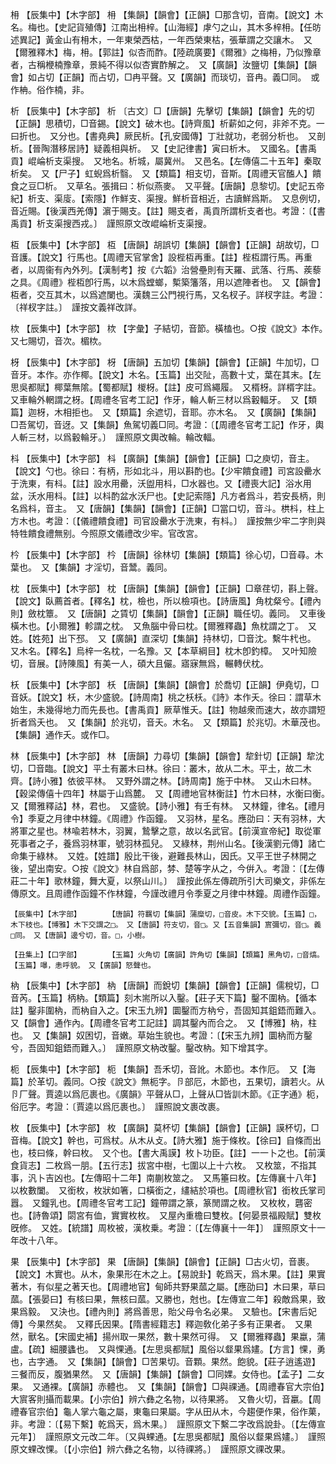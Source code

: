 <!-- { "loadSidebar": true } -->
枏	【辰集中】【木字部】	枏	【集韻】【韻會】【正韻】□那含切，音南。【說文】木名。梅也。【史記貨殖傳】江南出枏梓。【山海經】虖勺之山，其木多梓枏。【任昉述異記】黃金山有枏木，一年東榮西枯，一年西榮東枯，張華謂之交讓木。　又【爾雅釋木】梅，枏。【郭註】似杏而酢。【陸疏廣要】《爾雅》之梅枏，乃似豫章者，古稱楩楠豫章，景純不得以似杏實酢解之。　又【廣韻】汝鹽切【集韻】【韻會】如占切【正韻】而占切，□冉平聲。又【廣韻】而琰切，音冉。義□同。　或作柟。俗作楠，非。

析	【辰集中】【木字部】	析	〔古文〕□【唐韻】先擊切【集韻】【韻會】先的切【正韻】思積切，□音錫。【說文】破木也。【詩齊風】析薪如之何，非斧不克。一曰折也。　又分也。【書堯典】厥民析。【孔安國傳】丁壯就功，老弱分析也。　又剖析。【晉陶潛移居詩】疑義相與析。　又【史記律書】寅曰析木。　又國名。【書禹貢】崐崘析支渠搜。　又地名。析城，屬冀州。　又邑名。【左傳僖二十五年】秦取析矣。　又【尸子】虹蜺爲析翳。　又【類篇】相支切，音斯。【周禮天官醢人】饋食之豆□析。　又草名。張揖曰：析似燕麥。　又平聲。【唐韻】息黎切。【史記五帝紀】析支、渠廀。【索隱】作鮮支、渠搜。鮮析音相近，古讀鮮爲斯。　又息例切，音近賜。【後漢西羌傳】濵于賜支。【註】賜支者，禹貢所謂析支者也。考證：〔【書禹貢】析支渠搜西戎。〕　謹照原文改崐崘析支渠搜。 

枑	【辰集中】【木字部】	枑	【唐韻】胡誤切【集韻】【韻會】【正韻】胡故切，□音護。【說文】行馬也。【周禮天官掌舍】設梐枑再重。【註】梐枑謂行馬。再重者，以周衞有內外列。【漢制考】按《六韜》治營壘則有天羅、武落、行馬、蒺藜之具。《周禮》梐枑卽行馬，以木爲螳螂，槧築籓落，用以遮陣者也。　又【韻會】枑者，交互其木，以爲遮闌也。漢魏三公門視行馬，又名杈子。詳杈字註。考證：〔祥杈字註。〕　謹按文義祥改詳。 

栨	【辰集中】【木字部】	栨	【字彙】子結切，音節。橫榼也。○按《說文》本作。　又七賜切，音次。楣栨。

枒	【辰集中】【木字部】	枒	【唐韻】五加切【集韻】【韻會】【正韻】牛加切，□音牙。本作。亦作椰。【說文】木名。【玉篇】出交阯，高數十丈，葉在其末。【左思吳都賦】椰葉無隂。【蜀都賦】椶枒。【註】皮可爲繩履。　又楈枒。詳楈字註。　又車輪外輞謂之枒。【周禮冬官考工記】作牙，輪人斬三材以爲轂輻牙。　又【類篇】迦枒，木相拒也。　又【類篇】余遮切，音耶。亦木名。　又【廣韻】【集韻】□吾駕切，音迓。又【集韻】魚駕切義□同。考證：〔【周禮冬官考工記】作牙，輿人斬三材，以爲轂輪牙。〕　謹照原文輿改輪。輪改輻。 

枓	【辰集中】【木字部】	枓	【廣韻】【集韻】【韻會】【正韻】□之庾切，音主。【說文】勺也。徐曰：有柄，形如北斗，用以斟酌也。【少牢饋食禮】司宮設罍水于洗東，有枓。【註】設水用罍，沃盥用枓，□水器也。又【禮喪大記】浴水用盆，沃水用枓。【註】以枓酌盆水沃尸也。【史記索隱】凡方者爲斗，若安長柄，則名爲枓，音主。　又【唐韻】【集韻】【韻會】【正韻】□當口切，音斗。栱枓，柱上方木也。考證：〔【儀禮饋食禮】司官設罍水于洗東，有枓。〕　謹按無少牢二字則與特牲饋食禮無别。今照原文儀禮改少牢。官改宮。 

枔	【辰集中】【木字部】	枔	【唐韻】徐林切【集韻】【類篇】徐心切，□音尋。木葉也。　又【集韻】才淫切，音鬵。義同。

枕	【辰集中】【木字部】	枕	【唐韻】【集韻】【韻會】【正韻】□章荏切，斟上聲。【說文】臥薦首者。【釋名】枕，檢也，所以檢項也。【詩唐風】角枕粲兮。【禮內則】斂枕簟。　又【唐韻】之賃切【集韻】【韻會】【正韻】職任切。義同。　又車後橫木也。【小爾雅】軫謂之枕。　又魚腦中骨曰枕。【爾雅釋蟲】魚枕謂之丁。　又姓。【姓苑】出下邳。　又【廣韻】直深切【集韻】持林切，□音沈。繫牛杙也。　又木名。【釋名】烏梓一名枕，一名豫。又【本草綱目】枕木卽釣樟。　又叶知險切，音展。【詩陳風】有美一人，碩大且儼。寤寐無爲，輾轉伏枕。

枖	【辰集中】【木字部】	枖	【唐韻】【集韻】【韻會】於喬切【正韻】伊堯切，□音妖。【說文】枖，木少盛貌。【詩周南】桃之枖枖。《詩》本作夭。徐曰：謂草木始生，未幾得地力而先長也。【書禹貢】厥草惟夭。【註】物越衆而速大，故亦謂短折者爲夭也。　又【集韻】於兆切，音夭。木名。　又【類篇】於兆切。木華茂也。　【集韻】通作夭。或作□。

林	【辰集中】【木字部】	林	【唐韻】力尋切【集韻】【韻會】犂針切【正韻】犂沈切，□音臨。【說文】平土有叢木曰林。徐曰：叢木，故从二木。平土，故二木齊。【詩小雅】依彼平林。　又野外謂之林。【詩周南】施于中林。　又山木曰林。【穀梁傳僖十四年】林屬于山爲麓。　又【周禮地官林衡註】竹木曰林，水衡曰衡。　又【爾雅釋詁】林，君也。　又盛貌。【詩小雅】有壬有林。　又林鐘，律名。【禮月令】季夏之月律中林鐘。《周禮》作函鐘。　又羽林，星名。應劭曰：天有羽林，大將軍之星也。林喩若林木，羽翼，鷙擊之意，故以名武官。【前漢宣帝紀】取從軍死事者之子，養爲羽林軍，號羽林孤兒。　又綠林，荆州山名。【後漢劉元傳】諸亡命集于綠林。　又姓。【姓譜】殷比干後，避難長林山，因氏。又平王世子林開之後，望出南安。○按《說文》林自爲部，棼、楚等字从之，今倂入。考證：〔【左傳莊二十年】歌林鐘，舞大夏，以祭山川。〕　謹按此係左傳疏所引大司樂文，非係左傳原文。且周禮作函鐘不作林鐘，今謹改禮月令季夏之月律中林鐘。周禮作函鐘。 

	【辰集中】【木字部】		【唐韻】符羈切【集韻】蒲糜切，□音皮。木下交貌。【玉篇】□，木下枝也。【博雅】木下交謂之□。　又【唐韻】符支切，音□。又【五音集韻】賔彌切，音□。義□同。　又【唐韻】邊兮切，音。□，小樹。

	【丑集上】【口字部】		【玉篇】火角切【廣韻】許角切【集韻】【類篇】黑角切，□音熇。【玉篇】嚗，恚呼貌。　又【廣韻】怒聲也。

枘	【辰集中】【木字部】	枘	【唐韻】而銳切【集韻】【韻會】【正韻】儒稅切，□音芮。【玉篇】柄枘。【類篇】刻木耑所以入鑿。【莊子天下篇】鑿不圍枘。【循本註】鑿非圍枘，而枘自入之。【宋玉九辨】圜鑿而方枘兮，吾固知其鉏鋙而難入。　又【韻會】通作內。【周禮冬官考工記註】調其鑿內而合之。　又【博雅】枘，柱也。　又【集韻】奴困切，音嫩。草始生貌也。考證：〔【宋玉九辨】圜枘而方鑿兮，吾固知鉏鋙而難入。〕　謹照原文枘改鑿。鑿改枘。知下增其字。 

枙	【辰集中】【木字部】	枙	【集韻】吾禾切，音訛。木節也。本作厄。　又【海篇】於革切。義同。○按《說文》無枙字。卪部厄，木節也，五果切，讀若火。从卪厂聲。賈逵以爲厄裹也。《廣韻》平聲从□，上聲从□皆訓木節。《正字通》枙，俗厄字。考證：〔賈逵以爲厄裹也。〕　謹照說文裹改裹。 

枚	【辰集中】【木字部】	枚	【廣韻】莫杯切【集韻】【韻會】【正韻】謨杯切，□音梅。【說文】幹也，可爲杖。从木从攴。【詩大雅】施于條枚。【徐曰】自條而出也，枝曰條，幹曰枚。　又个也。【書大禹謨】枚卜功臣。【註】一一卜之也。【前漢食貨志】二枚爲一朋。【五行志】拔宮中樹，七圍以上十六枚。　又枚筮，不指其事，汎卜吉凶也。【左傳昭十二年】南蒯枚筮之。　又馬箠曰枚。【左傳襄十八年】以枚數闔。　又銜枚，枚狀如箸，口橫銜之，繣結於項也。【周禮秋官】銜枚氏掌司囂。　又鐘乳也。【周禮冬官考工記】鐘帶謂之篆，篆閒謂之枚。　又枚枚，礱密也。【詩魯頌】閟宮有侐，實實枚枚。　又屋內重檐曰雙枚。【何晏景福殿賦】雙枚旣修。　又姓。【統譜】周枚被，漢枚乗。考證：〔【左傳襄十一年】〕　謹照原文十一年改十八年。 

果	【辰集中】【木字部】	果	【唐韻】【集韻】【韻會】【正韻】□古火切，音裹。【說文】木實也。从木，象果形在木之上。【易說卦】乾爲天，爲木果。【註】果實著木，有似星之著天也。【周禮地官】甸師共野果蓏之屬。【應劭曰】木曰果，草曰蓏。【張晏曰】有核曰果，無核曰蓏。又勝也，尅也。【左傳宣二年】殺敵爲果，致果爲毅。　又決也。【禮內則】將爲善思，貽父母令名必果。　又驗也。【宋書后妃傳】今果然矣。　又釋氏因果。【隋書經籍志】釋迦敎化弟子多有正果者。　又果然，獸名。【宋國史補】揚州取一果然，數十果然可得。　又【爾雅釋蟲】果蠃，蒲盧。【疏】細腰蠭也。　又與惈通。【左思吳都賦】風俗以韰果爲嫿。【方言】惈，勇也，古字通。　又【集韻】【韻會】□苦果切。音顆。果然。飽貌。【莊子逍遙遊】三餐而反，腹猶果然。　又【唐韻】【集韻】【韻會】□同婐。女侍也。【孟子】二女果。　又通裸。【廣韻】赤體也。　又【集韻】【韻會】□與祼通。【周禮春官大宗伯】大賔客則攝而載果。【小宗伯】辨六彝之名物，以待果將。　又魯火切，音臝。【周禮春官宗伯】龜人掌六龜之屬，東龜曰果屬。字从田从木，今趨便作果，俗作菓，非。考證：〔【易下繫】乾爲天，爲木果。〕　謹照原文下繫二字改爲說卦。〔【左傳宣元年】〕　謹照原文元改二年。〔又與蜾通。【左思吳都賦】風俗以韰果爲嫿。〕　謹照原文蜾改惈。〔【小宗伯】辨六彝之名物，以待祼將。〕　謹照原文祼改果。 

